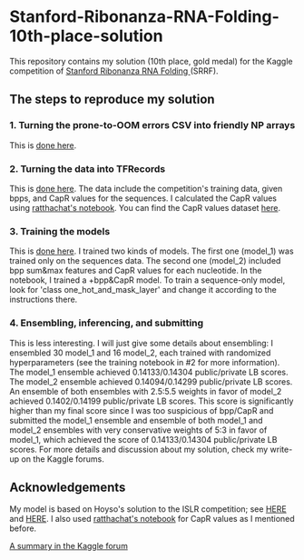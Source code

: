 # Stanford-Ribonanza-RNA-Folding-10th-place-solution
This repository contains my solution (10th place, gold medal) for the Kaggle competition of [Stanford Ribonanza RNA Folding
](https://www.kaggle.com/competitions/stanford-ribonanza-rna-folding) (SRRF).   

## The steps to reproduce my solution
### 1. Turning the prone-to-OOM errors CSV into friendly NP arrays
This is [done here](https://www.kaggle.com/code/shlomoron/srrf-solution-1-csv-to-np).
### 2. Turning the data into TFRecords
This is [done here](https://www.kaggle.com/code/shlomoron/srrf-solution-2-tfrecords). The data include the competition's training data, given bpps, and CapR values for the sequences. I calculated the CapR values using [ratthachat's notebook](https://www.kaggle.com/code/ratthachat/preprocessing-deep-learning-input-from-rna-string). You can find the CapR values dataset [here](https://www.kaggle.com/datasets/shlomoron/srrf-train-set-capr).
### 3. Training the models
This is [done here](https://www.kaggle.com/shlomoron/srrf-soltion-3-model-training). I trained two kinds of models. The first one (model_1) was trained only on the sequences data. The second one (model_2) included bpp sum&max features and CapR values for each nucleotide. In the notebook, I trained a +bpp&CapR model. To train a sequence-only model, look for 'class one_hot_and_mask_layer' and change it according to the instructions there.
### 4. Ensembling, inferencing, and submitting
This is less interesting. I will just give some details about ensembling: I ensembled 30 model_1 and 16 model_2, each trained with randomized hyperparameters (see the training notebook in #2 for more information). The model_1 ensemble achieved 0.14133/0.14304 public/private LB scores. The model_2 ensemble achieved 0.14094/0.14299 public/private LB scores. An ensemble of both ensembles with 2.5:5.5 weights in favor of model_2 achieved 0.1402/0.14199 public/private LB scores. This score is significantly higher than my final score since I was too suspicious of bpp/CapR and submitted the model_1 ensemble and ensemble of both model_1 and model_2 ensembles with very conservative weights of 5:3 in favor of model_1, which achieved the score of 0.14133/0.14304 public/private LB scores. For more details and discussion about my solution, check my write-up on the Kaggle forums.
## Acknowledgements
My model is based on Hoyso's solution to the ISLR competition; see [HERE](https://www.kaggle.com/competitions/asl-signs/discussion/406684) and [HERE](https://www.kaggle.com/competitions/asl-signs/discussion/406978). I also used [ratthachat's notebook](https://www.kaggle.com/code/ratthachat/preprocessing-deep-learning-input-from-rna-string) for CapR values as I mentioned before.

[A summary in the Kaggle forum](https://www.kaggle.com/competitions/stanford-ribonanza-rna-folding/discussion/463352)

